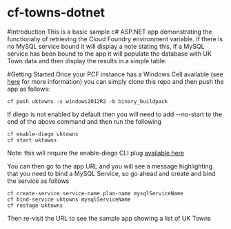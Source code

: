# cf-towns-dotnet
#Introduction
This is a basic sample c# ASP.NET app demonstrating the functionaliy of retrieving the Cloud Foundry environment variable. If there is no MySQL service bound it will display a note stating this, If a MySQL service has been bound to the app it will populate the database with UK Town data and then display the results in a simple table.

#Getting Started
Once your PCF instance has a Windows Cell available (see [here](http://docs.pivotal.io/pivotalcf/opsguide/deploying-diego.html) for more information) you can simply clone this repo and then push the app as follows:
```
cf push uktowns -s windows2012R2 -b binary_buildpack 
```
If diego is not enabled by default then you will need to add --no-start to the end of the above command and then run the following
```
cf enable-diego uktowns
cf start uktowns
```
Note: this will require the enable-diego CLI plug [available here](https://github.com/cloudfoundry-incubator/diego-enabler)

You can then go to the app URL and you will see a message highlighting that you need to bind a MySQL Service, so go ahead and create and bind the service as follows
```
cf create-service service-name plan-name mysqlServiceName
cf bind-service uktowns mysqlServiceName
cf restage uktowns
```
Then re-visit the URL to see the sample app showing a list of UK Towns




